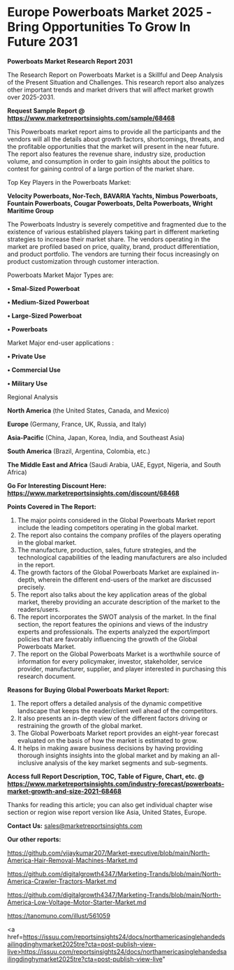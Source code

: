 # Europe Powerboats Market 2025 -Bring Opportunities To Grow In Future 2031

<strong>Powerboats Market Research Report 2031</strong>

The Research Report on Powerboats Market is a Skillful and Deep Analysis of the Present Situation and Challenges. This research report also analyzes other important trends and market drivers that will affect market growth over 2025-2031.

<strong>Request Sample Report @ <a href=https://www.marketreportsinsights.com/sample/68468>https://www.marketreportsinsights.com/sample/68468</a></strong>

This Powerboats market report aims to provide all the participants and the vendors will all the details about growth factors, shortcomings, threats, and the profitable opportunities that the market will present in the near future. The report also features the revenue share, industry size, production volume, and consumption in order to gain insights about the politics to contest for gaining control of a large portion of the market share.

Top Key Players in the Powerboats Market:

<strong>Velocity Powerboats, Nor-Tech, BAVARIA Yachts, Nimbus Powerboats, Fountain Powerboats, Cougar Powerboats, Delta Powerboats, Wright Maritime Group</strong>

The Powerboats Industry is severely competitive and fragmented due to the existence of various established players taking part in different marketing strategies to increase their market share. The vendors operating in the market are profiled based on price, quality, brand, product differentiation, and product portfolio. The vendors are turning their focus increasingly on product customization through customer interaction.

Powerboats Market Major Types are:

<strong>• Smal-Sized Powerboat

• Medium-Sized Powerboat

• Large-Sized Powerboat

• Powerboats</strong>

Market Major end-user applications :

<strong>• Private Use

• Commercial Use

• Military Use</strong>

Regional Analysis

</u><strong><b>North America</b></strong> (the United States, Canada, and Mexico)

<strong><b>Europe </b></strong>(Germany, France, UK, Russia, and Italy)

<strong><b>Asia-Pacific</b></strong> (China, Japan, Korea, India, and Southeast Asia)

<strong><b>South America</b></strong> (Brazil, Argentina, Colombia, etc.)

<strong><b>The Middle East and Africa</b></strong> (Saudi Arabia, UAE, Egypt, Nigeria, and South Africa)

<strong>Go For Interesting Discount Here: <a href=https://www.marketreportsinsights.com/discount/68468>https://www.marketreportsinsights.com/discount/68468</a></strong>

<strong>Points Covered in The Report:</strong>
<ol>
  <li>The major points considered in the Global Powerboats Market report include the leading competitors operating in the global market.</li>
  <li>The report also contains the company profiles of the players operating in the global market.</li>
  <li>The manufacture, production, sales, future strategies, and the technological capabilities of the leading manufacturers are also included in the report.</li>
  <li>The growth factors of the Global Powerboats Market are explained in-depth, wherein the different end-users of the market are discussed precisely.</li>
  <li>The report also talks about the key application areas of the global market, thereby providing an accurate description of the market to the readers/users.</li>
  <li>The report incorporates the SWOT analysis of the market. In the final section, the report features the opinions and views of the industry experts and professionals. The experts analyzed the export/import policies that are favorably influencing the growth of the Global Powerboats Market.</li>
  <li>The report on the Global Powerboats Market is a worthwhile source of information for every policymaker, investor, stakeholder, service provider, manufacturer, supplier, and player interested in purchasing this research document.</li>
</ol>
<strong>Reasons for Buying Global Powerboats Market Report:</strong>

<ol>
  <li>The report offers a detailed analysis of the dynamic competitive landscape that keeps the reader/client well ahead of the competitors.</li>
  <li>It also presents an in-depth view of the different factors driving or restraining the growth of the global market.</li>
  <li>The Global Powerboats Market report provides an eight-year forecast evaluated on the basis of how the market is estimated to grow.</li>
  <li>It helps in making aware business decisions by having providing thorough insights insights into the global market and by making an all-inclusive analysis of the key market segments and sub-segments.</li>
</ol>
<strong>Access full Report Description, TOC, Table of Figure, Chart, etc. @ <a href=https://www.marketreportsinsights.com/industry-forecast/powerboats-market-growth-and-size-2021-68468>https://www.marketreportsinsights.com/industry-forecast/powerboats-market-growth-and-size-2021-68468</a></strong>


Thanks for reading this article; you can also get individual chapter wise section or region wise report version like Asia, United States, Europe.

<strong>Contact Us:</strong>
sales@marketreportsinsights.com

<strong>Our other reports:</strong>

<a href=https://github.com/vijaykumar207/Market-executive/blob/main/North-America-Hair-Removal-Machines-Market.md>https://github.com/vijaykumar207/Market-executive/blob/main/North-America-Hair-Removal-Machines-Market.md</a>

<a href=https://github.com/digitalgrowth4347/Marketing-Trands/blob/main/North-America-Crawler-Tractors-Market.md>https://github.com/digitalgrowth4347/Marketing-Trands/blob/main/North-America-Crawler-Tractors-Market.md</a>

<a href=https://github.com/digitalgrowth4347/Marketing-Trands/blob/main/North-America-Low-Voltage-Motor-Starter-Market.md>https://github.com/digitalgrowth4347/Marketing-Trands/blob/main/North-America-Low-Voltage-Motor-Starter-Market.md</a>

<a href=https://tanomuno.com/illust/561059>https://tanomuno.com/illust/561059</a>

<a href=https://issuu.com/reportsinsights24/docs/northamericasinglehandedsailingdinghymarket2025tre?cta=post-publish-view-live>https://issuu.com/reportsinsights24/docs/northamericasinglehandedsailingdinghymarket2025tre?cta=post-publish-view-live</a>"
